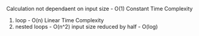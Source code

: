 Calculation not dependaent on input size - O(1) Constant Time Complexity
1. loop - O(n) Linear Time Complexity
2. nested loops - O(n^2)
input size reduced by half - O(log)